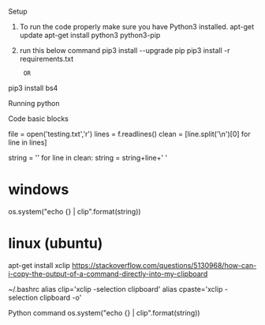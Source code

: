 
Setup
1) To run the code properly make sure you have Python3 installed.
apt-get update
apt-get install python3 python3-pip


2) run this below command
pip3 install --upgrade pip
pip3 install -r requirements.txt

        OR

pip3 install bs4


Running
python





















Code basic blocks

file = open('testing.txt','r')
lines = f.readlines()
clean = [line.split('\n')[0] for line in lines]

string = ''
for line in clean:
    string = string+line+' '

# windows
os.system("echo {} | clip".format(string))

# linux (ubuntu)
apt-get install xclip
https://stackoverflow.com/questions/5130968/how-can-i-copy-the-output-of-a-command-directly-into-my-clipboard

~/.bashrc
alias clip='xclip -selection clipboard'
alias cpaste='xclip -selection clipboard -o'

Python command
os.system("echo {} | clip".format(string))




